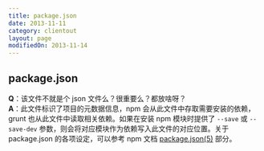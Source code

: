 ```yaml
---
title: package.json
date: 2013-11-11
category: clientout
layout: page
modifiedOn: 2013-11-14
---
```


## package.json

**Q**：该文件不就是个 json 文件么？很重要么？都放啥呀？  
**A**：此文件标识了项目的元数据信息，npm 会从此文件中存取需要安装的依赖，grunt 也从此文件中读取相关依赖。如果在安装 npm 模块时提供了 `--save` 或 `--save-dev` 参数，则会将对应模块作为依赖写入此文件的对应位置。关于 package.json 的各项设定，可以参考 npm 文档 [package.json(5)](https://npmjs.org/doc/files/package.json.html) 部分。